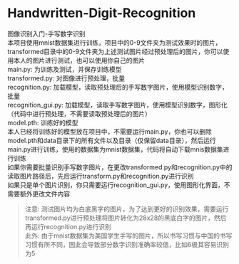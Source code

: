 # Handwritten-Digit-Recognition
图像识别入门-手写数字识别   
本项目使用mnist数据集进行训练，项目中的0-9文件夹为测试效果时的图片，transformed目录中的0-9文件夹为上述测试图片经过预处理后的图片，你可以使用本人的图片进行测试，也可以使用你自己的图片      
main.py: 为训练及测试，并保存训练模型   
transformed.py: 对图像进行预处理，批量   
recognition.py: 加载模型，读取预处理后的手写数字图片，使用模型识别数字，批量   
recognition_gui.py: 加载模型，读取手写数字图片，使用模型识别数字，图形化（代码中进行预处理，不需要读取预处理后的图片）   
model.pth: 训练好的模型   
本人已经将训练好的模型放在项目中，不需要运行main.py，你也可以删除model.pth和data目录下的所有文件以及目录（仅保留data目录），然后运行main.py进行训练，使用的数据集为mnist数据集，代码将自动下载mnis数据集进行训练   
如果你需要批量识别手写数字图片，在更改transformed.py和recognition.py中的读取图片路径后，先后运行transform.py和recognition.py进行识别   
如果只是单个图片识别，你只需要运行recognition_gui.py，使用图形化界面，不需要额外更改文件内容
> 注意: 测试图片均为白底黑字的图片，为了达到更好的识别效果，需要运行transformed.py进行预处理将图片转化为28x28的黑底白字的图片，然后再运行recognition.py进行识别   
> 此外: 由于mnist数据集为美国学生手写的图片，所以书写习惯与中国的书写习惯有所不同，因此会导致部分数字识别准确率较低，比如6极其容易识别为5
